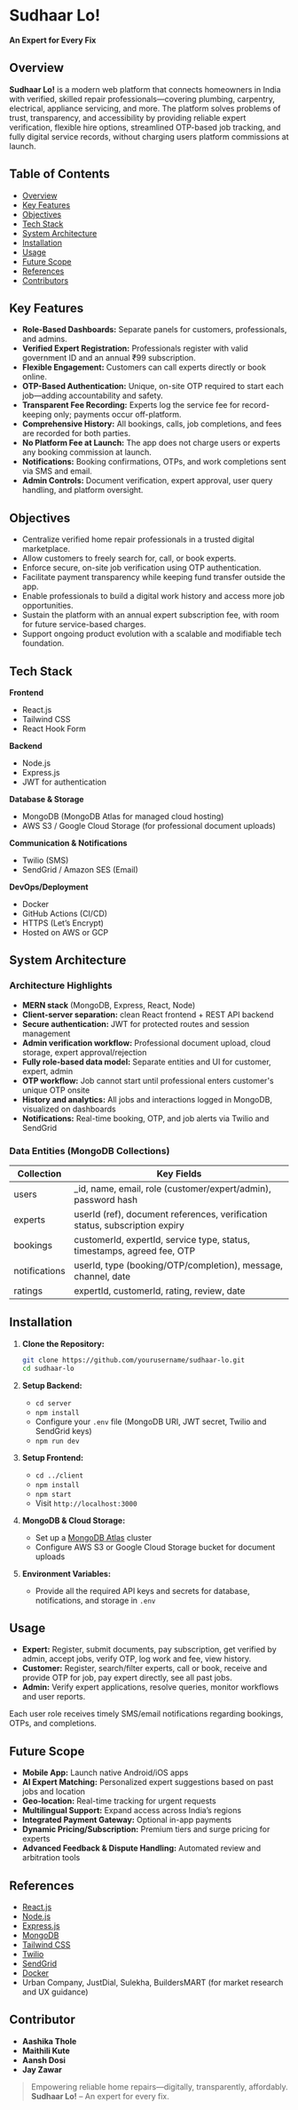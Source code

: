# Sudhaar Lo!  
**An Expert for Every Fix**

## Overview

**Sudhaar Lo!** is a modern web platform that connects homeowners in India with verified, skilled repair professionals—covering plumbing, carpentry, electrical, appliance servicing, and more. The platform solves problems of trust, transparency, and accessibility by providing reliable expert verification, flexible hire options, streamlined OTP-based job tracking, and fully digital service records, without charging users platform commissions at launch.

## Table of Contents

- [Overview](#overview)
- [Key Features](#key-features)
- [Objectives](#objectives)
- [Tech Stack](#tech-stack)
- [System Architecture](#system-architecture)
- [Installation](#installation)
- [Usage](#usage)
- [Future Scope](#future-scope)
- [References](#references)
- [Contributors](#contributors)

## Key Features

- **Role-Based Dashboards:** Separate panels for customers, professionals, and admins.
- **Verified Expert Registration:** Professionals register with valid government ID and an annual ₹99 subscription.
- **Flexible Engagement:** Customers can call experts directly or book online.
- **OTP-Based Authentication:** Unique, on-site OTP required to start each job—adding accountability and safety.
- **Transparent Fee Recording:** Experts log the service fee for record-keeping only; payments occur off-platform.
- **Comprehensive History:** All bookings, calls, job completions, and fees are recorded for both parties.
- **No Platform Fee at Launch:** The app does not charge users or experts any booking commission at launch.
- **Notifications:** Booking confirmations, OTPs, and work completions sent via SMS and email.
- **Admin Controls:** Document verification, expert approval, user query handling, and platform oversight.

## Objectives

- Centralize verified home repair professionals in a trusted digital marketplace.
- Allow customers to freely search for, call, or book experts.
- Enforce secure, on-site job verification using OTP authentication.
- Facilitate payment transparency while keeping fund transfer outside the app.
- Enable professionals to build a digital work history and access more job opportunities.
- Sustain the platform with an annual expert subscription fee, with room for future service-based charges.
- Support ongoing product evolution with a scalable and modifiable tech foundation.

## Tech Stack

**Frontend**  
- React.js  
- Tailwind CSS  
- React Hook Form  

**Backend**  
- Node.js  
- Express.js  
- JWT for authentication

**Database & Storage**  
- MongoDB (MongoDB Atlas for managed cloud hosting)  
- AWS S3 / Google Cloud Storage (for professional document uploads)

**Communication & Notifications**  
- Twilio (SMS)
- SendGrid / Amazon SES (Email)

**DevOps/Deployment**  
- Docker  
- GitHub Actions (CI/CD)  
- HTTPS (Let’s Encrypt)  
- Hosted on AWS or GCP

## System Architecture

### Architecture Highlights

- **MERN stack** (MongoDB, Express, React, Node)
- **Client-server separation:** clean React frontend + REST API backend
- **Secure authentication:** JWT for protected routes and session management
- **Admin verification workflow:** Professional document upload, cloud storage, expert approval/rejection
- **Fully role-based data model:** Separate entities and UI for customer, expert, admin
- **OTP workflow:** Job cannot start until professional enters customer's unique OTP onsite
- **History and analytics:** All jobs and interactions logged in MongoDB, visualized on dashboards
- **Notifications:** Real-time booking, OTP, and job alerts via Twilio and SendGrid

### Data Entities (MongoDB Collections)

| Collection    | Key Fields                                                                    |
|---------------|------------------------------------------------------------------------------|
| users         | _id, name, email, role (customer/expert/admin), password hash                |
| experts       | userId (ref), document references, verification status, subscription expiry   |
| bookings      | customerId, expertId, service type, status, timestamps, agreed fee, OTP      |
| notifications | userId, type (booking/OTP/completion), message, channel, date                |
| ratings       | expertId, customerId, rating, review, date                                   |

## Installation

1. **Clone the Repository:**  
   ```bash
   git clone https://github.com/yourusername/sudhaar-lo.git
   cd sudhaar-lo
   ```

2. **Setup Backend:**  
   - `cd server`
   - `npm install`
   - Configure your `.env` file (MongoDB URI, JWT secret, Twilio and SendGrid keys)
   - `npm run dev`

3. **Setup Frontend:**  
   - `cd ../client`
   - `npm install`
   - `npm start`
   - Visit `http://localhost:3000`

4. **MongoDB & Cloud Storage:**  
   - Set up a [MongoDB Atlas](https://www.mongodb.com/atlas) cluster
   - Configure AWS S3 or Google Cloud Storage bucket for document uploads

5. **Environment Variables:**  
   - Provide all the required API keys and secrets for database, notifications, and storage in `.env`

## Usage

- **Expert:** Register, submit documents, pay subscription, get verified by admin, accept jobs, verify OTP, log work and fee, view history.
- **Customer:** Register, search/filter experts, call or book, receive and provide OTP for job, pay expert directly, see all past jobs.
- **Admin:** Verify expert applications, resolve queries, monitor workflows and user reports.

Each user role receives timely SMS/email notifications regarding bookings, OTPs, and completions.

## Future Scope

- **Mobile App:** Launch native Android/iOS apps
- **AI Expert Matching:** Personalized expert suggestions based on past jobs and location
- **Geo-location:** Real-time tracking for urgent requests
- **Multilingual Support:** Expand access across India’s regions
- **Integrated Payment Gateway:** Optional in-app payments
- **Dynamic Pricing/Subscription:** Premium tiers and surge pricing for experts
- **Advanced Feedback & Dispute Handling:** Automated review and arbitration tools

## References

- [React.js](https://reactjs.org)
- [Node.js](https://nodejs.org)
- [Express.js](https://expressjs.com)
- [MongoDB](https://www.mongodb.com)
- [Tailwind CSS](https://tailwindcss.com)
- [Twilio](https://www.twilio.com)
- [SendGrid](https://sendgrid.com)
- [Docker](https://www.docker.com)
- Urban Company, JustDial, Sulekha, BuildersMART (for market research and UX guidance)

## Contributor
- **Aashika Thole**
- **Maithili Kute**
- **Aansh Dosi**
- **Jay Zawar**

> Empowering reliable home repairs—digitally, transparently, affordably.  
> **Sudhaar Lo!** – An expert for every fix.
